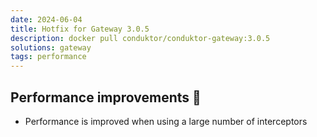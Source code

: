 ```yaml
---
date: 2024-06-04
title: Hotfix for Gateway 3.0.5
description: docker pull conduktor/conduktor-gateway:3.0.5
solutions: gateway
tags: performance
---
```


## Performance improvements 🚀

- Performance is improved when using a large number of interceptors

